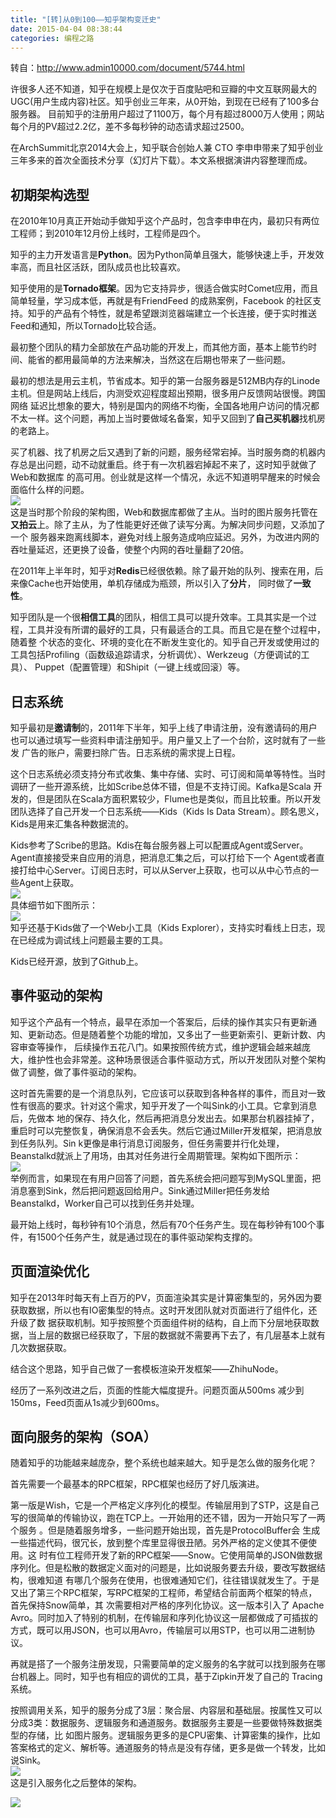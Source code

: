 ```yaml
---
title: "[转]从0到100——知乎架构变迁史"
date: 2015-04-04 08:38:44
categories: 编程之路
---
```

转自：<http://www.admin10000.com/document/5744.html>

许很多人还不知道，知乎在规模上是仅次于百度贴吧和豆瓣的中文互联网最大的UGC(用户生成内容)社区。知乎创业三年来，从0开始，到现在已经有了100多台服务器。
目前知乎的注册用户超过了1100万，每个月有超过8000万人使用；网站每个月的PV超过2.2亿，差不多每秒钟的动态请求超过2500。

在ArchSummit北京2014大会上，知乎联合创始人兼 CTO
李申申带来了知乎创业三年多来的首次全面技术分享（幻灯片下载）。本文系根据演讲内容整理而成。

## 初期架构选型

在2010年10月真正开始动手做知乎这个产品时，包含李申申在内，最初只有两位工程师；到2010年12月份上线时，工程师是四个。

知乎的主力开发语言是**Python**。因为Python简单且强大，能够快速上手，开发效率高，而且社区活跃，团队成员也比较喜欢。

知乎使用的是**Tornado框架**。因为它支持异步，很适合做实时Comet应用，而且简单轻量，学习成本低，再就是有FriendFeed
的成熟案例，Facebook 的社区支持。知乎的产品有个特性，就是希望跟浏览器端建立一个长连接，便于实时推送Feed和通知，所以Tornado比较合适。

最初整个团队的精力全部放在产品功能的开发上，而其他方面，基本上能节约时间、能省的都用最简单的方法来解决，当然这在后期也带来了一些问题。

最初的想法是用云主机，节省成本。知乎的第一台服务器是512MB内存的Linode主机。但是网站上线后，内测受欢迎程度超出预期，很多用户反馈网站很慢。跨国网络
延迟比想象的要大，特别是国内的网络不均衡，全国各地用户访问的情况都不太一样。这个问题，再加上当时要做域名备案，知乎又回到了**自己买机器**找机房的老路上。

买了机器、找了机房之后又遇到了新的问题，服务经常宕掉。当时服务商的机器内存总是出问题，动不动就重启。终于有一次机器宕掉起不来了，这时知乎就做了Web和数据库
的高可用。创业就是这样一个情况，永远不知道明早醒来的时候会面临什么样的问题。  
![](http://7xnc86.com1.z0.glb.clouddn.com/zhihu_0.jpg)  
这是当时那个阶段的架构图，Web和数据库都做了主从。当时的图片服务托管在**又拍云**上。除了主从，为了性能更好还做了读写分离。为解决同步问题，又添加了一个
服务器来跑离线脚本，避免对线上服务造成响应延迟。另外，为改进内网的吞吐量延迟，还更换了设备，使整个内网的吞吐量翻了20倍。

在2011年上半年时，知乎对**Redis**已经很依赖。除了最开始的队列、搜索在用，后来像Cache也开始使用，单机存储成为瓶颈，所以引入了**分片**，
同时做了**一致性**。

知乎团队是一个很**相信工具**的团队，相信工具可以提升效率。工具其实是一个过程，工具并没有所谓的最好的工具，只有最适合的工具。而且它是在整个过程中，随着整
个状态的变化、环境的变化在不断发生变化的。知乎自己开发或使用过的工具包括Profiling（函数级追踪请求，分析调优）、Werkzeug（方便调试的工具）、
Puppet（配置管理）和Shipit（一键上线或回滚）等。

## 日志系统

知乎最初是**邀请制**的，2011年下半年，知乎上线了申请注册，没有邀请码的用户也可以通过填写一些资料申请注册知乎。用户量又上了一个台阶，这时就有了一些发
广告的账户，需要扫除广告。日志系统的需求提上日程。

这个日志系统必须支持分布式收集、集中存储、实时、可订阅和简单等特性。当时调研了一些开源系统，比如Scribe总体不错，但是不支持订阅。Kafka是Scala
开发的，但是团队在Scala方面积累较少，Flume也是类似，而且比较重。所以开发团队选择了自己开发一个日志系统——Kids（Kids Is Data
Stream）。顾名思义，Kids是用来汇集各种数据流的。

Kids参考了Scribe的思路。Kdis在每台服务器上可以配置成Agent或Server。Agent直接接受来自应用的消息，把消息汇集之后，可以打给下一个
Agent或者直接打给中心Server。订阅日志时，可以从Server上获取，也可以从中心节点的一些Agent上获取。  
![](http://7xnc86.com1.z0.glb.clouddn.com/zhihu_1.jpg)  
具体细节如下图所示：  
![](http://7xnc86.com1.z0.glb.clouddn.com/zhihu_2.jpg)  
知乎还基于Kids做了一个Web小工具（Kids Explorer），支持实时看线上日志，现在已经成为调试线上问题最主要的工具。

Kids已经开源，放到了Github上。

## 事件驱动的架构

知乎这个产品有一个特点，最早在添加一个答案后，后续的操作其实只有更新通知、更新动态。但是随着整个功能的增加，又多出了一些更新索引、更新计数、内容审查等操作，
后续操作五花八门。如果按照传统方式，维护逻辑会越来越庞大，维护性也会非常差。这种场景很适合事件驱动方式，所以开发团队对整个架构做了调整，做了事件驱动的架构。

这时首先需要的是一个消息队列，它应该可以获取到各种各样的事件，而且对一致性有很高的要求。针对这个需求，知乎开发了一个叫Sink的小工具。它拿到消息后，先做本
地的保存、持久化，然后再把消息分发出去。如果那台机器挂掉了，重启时可以完整恢复，确保消息不会丢失。然后它通过Miller开发框架，把消息放到任务队列。Sin
k更像是串行消息订阅服务，但任务需要并行化处理， Beanstalkd就派上了用场，由其对任务进行全周期管理。架构如下图所示：  
![](http://7xnc86.com1.z0.glb.clouddn.com/zhihu_3.jpg)  
举例而言，如果现在有用户回答了问题，首先系统会把问题写到MySQL里面，把消息塞到Sink，然后把问题返回给用户。Sink通过Miller把任务发给
Beanstalkd，Worker自己可以找到任务并处理。

最开始上线时，每秒钟有10个消息，然后有70个任务产生。现在每秒钟有100个事件，有1500个任务产生，就是通过现在的事件驱动架构支撑的。

## 页面渲染优化

知乎在2013年时每天有上百万的PV，页面渲染其实是计算密集型的，另外因为要获取数据，所以也有IO密集型的特点。这时开发团队就对页面进行了组件化，还升级了数
据获取机制。知乎按照整个页面组件树的结构，自上而下分层地获取数据，当上层的数据已经获取了，下层的数据就不需要再下去了，有几层基本上就有几次数据获取。

结合这个思路，知乎自己做了一套模板渲染开发框架——ZhihuNode。

经历了一系列改进之后，页面的性能大幅度提升。问题页面从500ms 减少到150ms，Feed页面从1s减少到600ms。

## 面向服务的架构（SOA）

随着知乎的功能越来越庞杂，整个系统也越来越大。知乎是怎么做的服务化呢？

首先需要一个最基本的RPC框架，RPC框架也经历了好几版演进。

第一版是Wish，它是一个严格定义序列化的模型。传输层用到了STP，这是自己写的很简单的传输协议，跑在TCP上。一开始用的还不错，因为一开始只写了一两个服务
。但是随着服务增多，一些问题开始出现，首先是ProtocolBuffer会 生成一些描述代码，很冗长，放到整个库里显得很丑陋。另外严格的定义使其不便使用。这
时有位工程师开发了新的RPC框架——Snow。它使用简单的JSON做数据序列化。但是松散的数据定义面对的问题是，比如说服务要去升级，要改写数据结构，很难知道
有哪几个服务在使用，也很难通知它们，往往错误就发生了。于是又出了第三个RPC框架，写RPC框架的工程师，希望结合前面两个框架的特点，首先保持Snow简单，其
次需要相对严格的序列化协议。这一版本引入了 Apache
Avro。同时加入了特别的机制，在传输层和序列化协议这一层都做成了可插拔的方式，既可以用JSON，也可以用Avro，传输层可以用STP，也可以用二进制协议。

再就是搭了一个服务注册发现，只需要简单的定义服务的名字就可以找到服务在哪台机器上。同时，知乎也有相应的调优的工具，基于Zipkin开发了自己的
Tracing系统。

按照调用关系，知乎的服务分成了3层：聚合层、内容层和基础层。按属性又可以分成3类：数据服务、逻辑服务和通道服务。数据服务主要是一些要做特殊数据类型的存储，比
如图片服务。逻辑服务更多的是CPU密集、计算密集的操作，比如答案格式的定义、解析等。通道服务的特点是没有存储，更多是做一个转发，比如说Sink。  
![](http://7xnc86.com1.z0.glb.clouddn.com/zhihu_4.jpg)  
这是引入服务化之后整体的架构。  

![](http://7xnc86.com1.z0.glb.clouddn.com/zhihu_5.jpg)  
